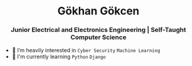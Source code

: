 <h1 align="center">Gökhan Gökcen</h1>
<h3 align="center">Junior Electrical and Electronics Engineering | Self-Taught Computer Science</h3>


- 🌱 I’m heavily interested in `Cyber Security` `Machine Learning` 
- 📖 I'm currently learning `Python` `Django` 

<!--
### 🌐 Socials:
[![LinkedIn](https://img.shields.io/badge/LinkedIn-%230077B5.svg?logo=linkedin&logoColor=white)](https://linkedin.com/in/gokhangokcen) [![Medium](https://img.shields.io/badge/Medium-12100E?logo=medium&logoColor=white)](https://medium.com/@gokhangokcen) 
-->

<!--
### Tech Knowledge
<p align="start">
  <a href="https://www.linkedin.com/in/gokhangokcen/">
    <img src="https://skillicons.dev/icons?i=linux,python,django" />
  </a>
</p>
-->

<!--
# GitHub Stats

![Top Langs](https://github-readme-stats.vercel.app/api/top-langs/?username=gokhangokcen1&theme=dark&hide_border=true&include_all_commits=false&count_private=false&layout=compact)
[![GitHub Streak](https://streak-stats.demolab.com?user=gokhangokcen1&theme=dark)](https://git.io/streak-stats)

[![GitHub Streak](https://streak-stats.demolab.com?user=gokhangokcen1&theme=dark&hide_border=true&border_radius=2&locale=tr&date_format=j%20M%5B%20Y%5D&card_width=500)](https://git.io/streak-stats) 
-->
